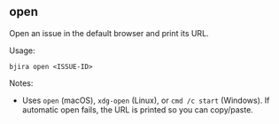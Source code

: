 ## open

Open an issue in the default browser and print its URL.

Usage:

```
bjira open <ISSUE-ID>
```

Notes:
- Uses `open` (macOS), `xdg-open` (Linux), or `cmd /c start` (Windows). If automatic open fails, the URL is printed so you can copy/paste.

